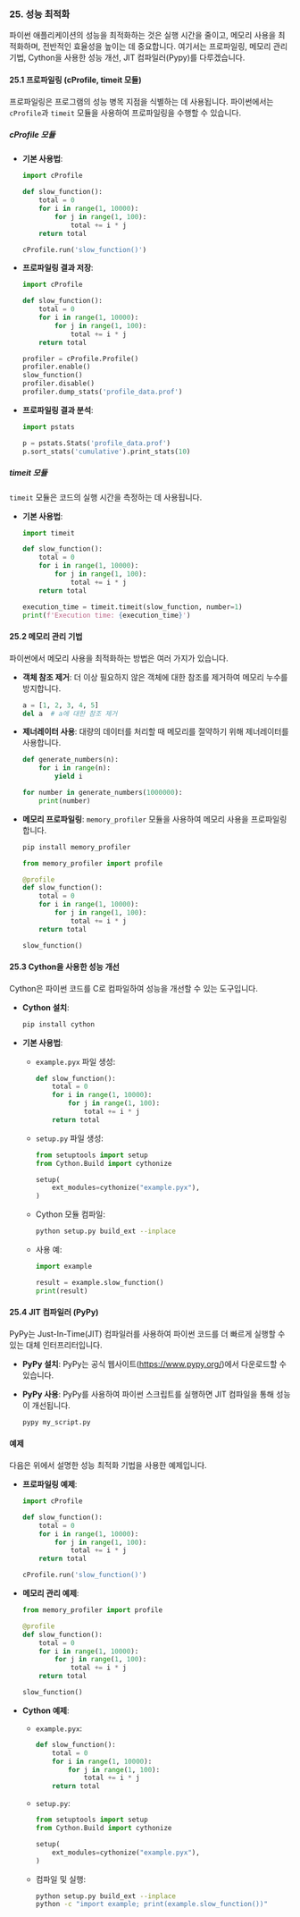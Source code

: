 ### 25. 성능 최적화

파이썬 애플리케이션의 성능을 최적화하는 것은 실행 시간을 줄이고, 메모리 사용을 최적화하며, 전반적인 효율성을 높이는 데 중요합니다. 여기서는 프로파일링, 메모리 관리 기법, Cython을 사용한 성능 개선, JIT 컴파일러(Pypy)를 다루겠습니다.

#### 25.1 프로파일링 (cProfile, timeit 모듈)

프로파일링은 프로그램의 성능 병목 지점을 식별하는 데 사용됩니다. 파이썬에서는 `cProfile`과 `timeit` 모듈을 사용하여 프로파일링을 수행할 수 있습니다.

##### cProfile 모듈

- **기본 사용법**:
  ```python
  import cProfile

  def slow_function():
      total = 0
      for i in range(1, 10000):
          for j in range(1, 100):
              total += i * j
      return total

  cProfile.run('slow_function()')
  ```

- **프로파일링 결과 저장**:
  ```python
  import cProfile

  def slow_function():
      total = 0
      for i in range(1, 10000):
          for j in range(1, 100):
              total += i * j
      return total

  profiler = cProfile.Profile()
  profiler.enable()
  slow_function()
  profiler.disable()
  profiler.dump_stats('profile_data.prof')
  ```

- **프로파일링 결과 분석**:
  ```python
  import pstats

  p = pstats.Stats('profile_data.prof')
  p.sort_stats('cumulative').print_stats(10)
  ```

##### timeit 모듈

`timeit` 모듈은 코드의 실행 시간을 측정하는 데 사용됩니다.

- **기본 사용법**:
  ```python
  import timeit

  def slow_function():
      total = 0
      for i in range(1, 10000):
          for j in range(1, 100):
              total += i * j
      return total

  execution_time = timeit.timeit(slow_function, number=1)
  print(f'Execution time: {execution_time}')
  ```

#### 25.2 메모리 관리 기법

파이썬에서 메모리 사용을 최적화하는 방법은 여러 가지가 있습니다.

- **객체 참조 제거**:
  더 이상 필요하지 않은 객체에 대한 참조를 제거하여 메모리 누수를 방지합니다.

  ```python
  a = [1, 2, 3, 4, 5]
  del a  # a에 대한 참조 제거
  ```

- **제너레이터 사용**:
  대량의 데이터를 처리할 때 메모리를 절약하기 위해 제너레이터를 사용합니다.

  ```python
  def generate_numbers(n):
      for i in range(n):
          yield i

  for number in generate_numbers(1000000):
      print(number)
  ```

- **메모리 프로파일링**:
  `memory_profiler` 모듈을 사용하여 메모리 사용을 프로파일링합니다.

  ```bash
  pip install memory_profiler
  ```

  ```python
  from memory_profiler import profile

  @profile
  def slow_function():
      total = 0
      for i in range(1, 10000):
          for j in range(1, 100):
              total += i * j
      return total

  slow_function()
  ```

#### 25.3 Cython을 사용한 성능 개선

Cython은 파이썬 코드를 C로 컴파일하여 성능을 개선할 수 있는 도구입니다.

- **Cython 설치**:
  ```bash
  pip install cython
  ```

- **기본 사용법**:
  - `example.pyx` 파일 생성:
    ```python
    def slow_function():
        total = 0
        for i in range(1, 10000):
            for j in range(1, 100):
                total += i * j
        return total
    ```

  - `setup.py` 파일 생성:
    ```python
    from setuptools import setup
    from Cython.Build import cythonize

    setup(
        ext_modules=cythonize("example.pyx"),
    )
    ```

  - Cython 모듈 컴파일:
    ```bash
    python setup.py build_ext --inplace
    ```

  - 사용 예:
    ```python
    import example

    result = example.slow_function()
    print(result)
    ```

#### 25.4 JIT 컴파일러 (PyPy)

PyPy는 Just-In-Time(JIT) 컴파일러를 사용하여 파이썬 코드를 더 빠르게 실행할 수 있는 대체 인터프리터입니다.

- **PyPy 설치**:
  PyPy는 공식 웹사이트(https://www.pypy.org/)에서 다운로드할 수 있습니다.

- **PyPy 사용**:
  PyPy를 사용하여 파이썬 스크립트를 실행하면 JIT 컴파일을 통해 성능이 개선됩니다.

  ```bash
  pypy my_script.py
  ```

#### 예제

다음은 위에서 설명한 성능 최적화 기법을 사용한 예제입니다.

- **프로파일링 예제**:
  ```python
  import cProfile

  def slow_function():
      total = 0
      for i in range(1, 10000):
          for j in range(1, 100):
              total += i * j
      return total

  cProfile.run('slow_function()')
  ```

- **메모리 관리 예제**:
  ```python
  from memory_profiler import profile

  @profile
  def slow_function():
      total = 0
      for i in range(1, 10000):
          for j in range(1, 100):
              total += i * j
      return total

  slow_function()
  ```

- **Cython 예제**:
  - `example.pyx`:
    ```python
    def slow_function():
        total = 0
        for i in range(1, 10000):
            for j in range(1, 100):
                total += i * j
        return total
    ```

  - `setup.py`:
    ```python
    from setuptools import setup
    from Cython.Build import cythonize

    setup(
        ext_modules=cythonize("example.pyx"),
    )
    ```

  - 컴파일 및 실행:
    ```bash
    python setup.py build_ext --inplace
    python -c "import example; print(example.slow_function())"
    ```
